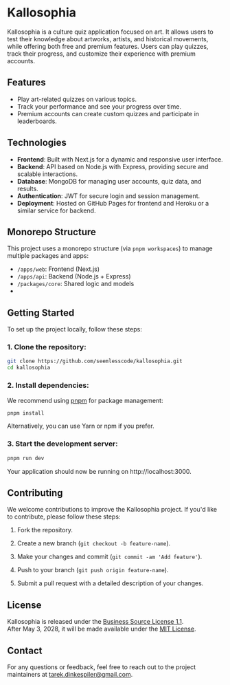 # Kallosophia

Kallosophia is a culture quiz application focused on art. It allows users to test their knowledge about artworks, artists, and historical movements, while offering both free and premium features. Users can play quizzes, track their progress, and customize their experience with premium accounts.

## Features

- Play art-related quizzes on various topics.
- Track your performance and see your progress over time.
- Premium accounts can create custom quizzes and participate in leaderboards.

## Technologies

- **Frontend**: Built with Next.js for a dynamic and responsive user interface.
- **Backend**: API based on Node.js with Express, providing secure and scalable interactions.
- **Database**: MongoDB for managing user accounts, quiz data, and results.
- **Authentication**: JWT for secure login and session management.
- **Deployment**: Hosted on GitHub Pages for frontend and Heroku or a similar service for backend.

## Monorepo Structure

This project uses a monorepo structure (via `pnpm workspaces`) to manage multiple packages and apps:

- `/apps/web`: Frontend (Next.js)
- `/apps/api`: Backend (Node.js + Express)
- `/packages/core`: Shared logic and models
-

## Getting Started

To set up the project locally, follow these steps:

### 1. Clone the repository:

```bash
git clone https://github.com/seemlesscode/kallosophia.git
cd kallosophia
```

### 2. Install dependencies:

We recommend using [pnpm](https://pnpm.io/) for package management:

```bash
pnpm install
```

Alternatively, you can use Yarn or npm if you prefer.

### 3. Start the development server:

```bash
pnpm run dev
```

Your application should now be running on http://localhost:3000.

## Contributing

We welcome contributions to improve the Kallosophia project. If you'd like to contribute, please follow these steps:

1. Fork the repository.

2. Create a new branch (`git checkout -b feature-name`).

3. Make your changes and commit (`git commit -am 'Add feature'`).

4. Push to your branch (`git push origin feature-name`).

5. Submit a pull request with a detailed description of your changes.

## License

Kallosophia is released under the [Business Source License 1.1](./LICENSE).  
After May 3, 2028, it will be made available under the [MIT License](./LICENSE-MIT).

## Contact

For any questions or feedback, feel free to reach out to the project maintainers at tarek.dinkespiler@gmail.com.
